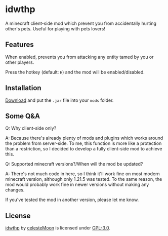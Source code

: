 # idwthp
A minecraft client-side mod which prevent you from accidentally hurting other's pets. Useful for playing with pets lovers!

## Features
When enabled, prevents you from attacking any entity tamed by you or other players.

Press the hotkey (default: `H`) and the mod will be enabled/disabled.

## Installation
[Download](https://modrinth.com/mod/idwthp/versions) and put the `.jar` file into your `mods` folder.

## Some Q&A
Q: Why client-side only?

A: Because there's already plenty of mods and plugins which works around the problem from server-side. To me, this function is more like a protection than a restriction, so I decided to develop a fully client-side mod to achieve this.

Q: Supported minecraft versions?/When will the mod be updated?

A: There's not much code in here, so I think it'll work fine on most modern minecraft version, although only 1.21.5 was tested. To the same reason, the mod would probably work fine in newer versions without making any changes.

If you've tested the mod in another version, please let me know.

## License
[idwthp](https://github.com/celesteMoon/idwthp) by [celesteMoon](https://github.com/celesteMoon) is licensed under [GPL-3.0](https://www.gnu.org/licenses/gpl-3.0.en.html).